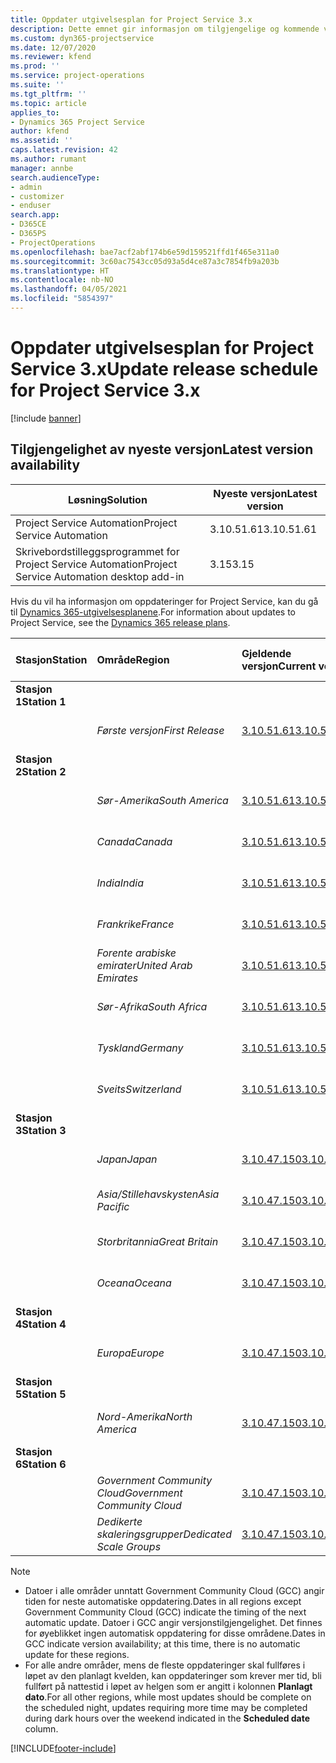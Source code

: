 ```yaml
---
title: Oppdater utgivelsesplan for Project Service 3.x
description: Dette emnet gir informasjon om tilgjengelige og kommende versjoner av Dynamics 365 Project Service Automation.
ms.custom: dyn365-projectservice
ms.date: 12/07/2020
ms.reviewer: kfend
ms.prod: ''
ms.service: project-operations
ms.suite: ''
ms.tgt_pltfrm: ''
ms.topic: article
applies_to:
- Dynamics 365 Project Service
author: kfend
ms.assetid: ''
caps.latest.revision: 42
ms.author: rumant
manager: annbe
search.audienceType:
- admin
- customizer
- enduser
search.app:
- D365CE
- D365PS
- ProjectOperations
ms.openlocfilehash: bae7acf2abf174b6e59d159521ffd1f465e311a0
ms.sourcegitcommit: 3c60ac7543cc05d93a5d4ce87a3c7854fb9a203b
ms.translationtype: HT
ms.contentlocale: nb-NO
ms.lasthandoff: 04/05/2021
ms.locfileid: "5854397"
---
```

# <a name="update-release-schedule-for-project-service-3x"></a><span data-ttu-id="12538-103">Oppdater utgivelsesplan for Project Service 3.x</span><span class="sxs-lookup"><span data-stu-id="12538-103">Update release schedule for Project Service 3.x</span></span>

[!include [banner](../includes/psa-now-project-operations.md)]

## <a name="latest-version-availability"></a><span data-ttu-id="12538-104">Tilgjengelighet av nyeste versjon</span><span class="sxs-lookup"><span data-stu-id="12538-104">Latest version availability</span></span>

| <span data-ttu-id="12538-105">Løsning</span><span class="sxs-lookup"><span data-stu-id="12538-105">Solution</span></span>  | <span data-ttu-id="12538-106">Nyeste versjon</span><span class="sxs-lookup"><span data-stu-id="12538-106">Latest version</span></span> |
|-------|----|
| <span data-ttu-id="12538-107">Project Service Automation</span><span class="sxs-lookup"><span data-stu-id="12538-107">Project Service Automation</span></span>    | <span data-ttu-id="12538-108">3.10.51.61</span><span class="sxs-lookup"><span data-stu-id="12538-108">3.10.51.61</span></span> |
| <span data-ttu-id="12538-109">Skrivebordstilleggsprogrammet for Project Service Automation</span><span class="sxs-lookup"><span data-stu-id="12538-109">Project Service Automation desktop add-in</span></span>                | <span data-ttu-id="12538-110">3.15</span><span class="sxs-lookup"><span data-stu-id="12538-110">3.15</span></span>          |

<span data-ttu-id="12538-111">Hvis du vil ha informasjon om oppdateringer for Project Service, kan du gå til [Dynamics 365-utgivelsesplanene](https://docs.microsoft.com/dynamics365/release-plans/).</span><span class="sxs-lookup"><span data-stu-id="12538-111">For information about updates to Project Service, see the [Dynamics 365 release plans](https://docs.microsoft.com/dynamics365/release-plans/).</span></span> 

| <span data-ttu-id="12538-112">Stasjon</span><span class="sxs-lookup"><span data-stu-id="12538-112">Station</span></span>  | <span data-ttu-id="12538-113">Område</span><span class="sxs-lookup"><span data-stu-id="12538-113">Region</span></span> | <span data-ttu-id="12538-114">Gjeldende versjon</span><span class="sxs-lookup"><span data-stu-id="12538-114">Current version</span></span> | <span data-ttu-id="12538-115">Neste versjon</span><span class="sxs-lookup"><span data-stu-id="12538-115">Next version</span></span> |  <span data-ttu-id="12538-116">Planlagt dato</span><span class="sxs-lookup"><span data-stu-id="12538-116">Scheduled date</span></span>
| :---   | :---   | :---   | :---   |:---   |         
|<span data-ttu-id="12538-117"><strong>Stasjon 1</strong></span><span class="sxs-lookup"><span data-stu-id="12538-117"><strong>Station 1</strong></span></span> | |  |  | |
| | <span data-ttu-id="12538-118"><i>Første versjon</i></span><span class="sxs-lookup"><span data-stu-id="12538-118"><i>First Release</i></span></span> | [<span data-ttu-id="12538-119">3.10.51.61</span><span class="sxs-lookup"><span data-stu-id="12538-119">3.10.51.61</span></span>](whats-new-ur-30.md) | <span data-ttu-id="12538-120">TBD</span><span class="sxs-lookup"><span data-stu-id="12538-120">TBD</span></span> | <span data-ttu-id="12538-121">23. april 2021</span><span class="sxs-lookup"><span data-stu-id="12538-121">April 23, 2021</span></span>
|<span data-ttu-id="12538-122"><strong>Stasjon 2</strong></span><span class="sxs-lookup"><span data-stu-id="12538-122"><strong>Station 2</strong></span></span> | |  |  | |
| | <span data-ttu-id="12538-123"><i>Sør-Amerika</i></span><span class="sxs-lookup"><span data-stu-id="12538-123"><i>South America</i></span></span> | [<span data-ttu-id="12538-124">3.10.51.61</span><span class="sxs-lookup"><span data-stu-id="12538-124">3.10.51.61</span></span>](whats-new-ur-30.md) | <span data-ttu-id="12538-125">TBD</span><span class="sxs-lookup"><span data-stu-id="12538-125">TBD</span></span> | <span data-ttu-id="12538-126">30. april 2021</span><span class="sxs-lookup"><span data-stu-id="12538-126">April 30, 2021</span></span>
| | <span data-ttu-id="12538-127"><i>Canada</i></span><span class="sxs-lookup"><span data-stu-id="12538-127"><i>Canada</i></span></span> | [<span data-ttu-id="12538-128">3.10.51.61</span><span class="sxs-lookup"><span data-stu-id="12538-128">3.10.51.61</span></span>](whats-new-ur-30.md) | <span data-ttu-id="12538-129">TBD</span><span class="sxs-lookup"><span data-stu-id="12538-129">TBD</span></span> | <span data-ttu-id="12538-130">30. april 2021</span><span class="sxs-lookup"><span data-stu-id="12538-130">April 30, 2021</span></span>
| | <span data-ttu-id="12538-131"><i>India</i></span><span class="sxs-lookup"><span data-stu-id="12538-131"><i>India</i></span></span> | [<span data-ttu-id="12538-132">3.10.51.61</span><span class="sxs-lookup"><span data-stu-id="12538-132">3.10.51.61</span></span>](whats-new-ur-30.md) | <span data-ttu-id="12538-133">TBD</span><span class="sxs-lookup"><span data-stu-id="12538-133">TBD</span></span> | <span data-ttu-id="12538-134">30. april 2021</span><span class="sxs-lookup"><span data-stu-id="12538-134">April 30, 2021</span></span>
| | <span data-ttu-id="12538-135"><i>Frankrike</i></span><span class="sxs-lookup"><span data-stu-id="12538-135"><i>France</i></span></span> | [<span data-ttu-id="12538-136">3.10.51.61</span><span class="sxs-lookup"><span data-stu-id="12538-136">3.10.51.61</span></span>](whats-new-ur-30.md) | <span data-ttu-id="12538-137">TBD</span><span class="sxs-lookup"><span data-stu-id="12538-137">TBD</span></span> | <span data-ttu-id="12538-138">30. april 2021</span><span class="sxs-lookup"><span data-stu-id="12538-138">April 30, 2021</span></span>
| | <span data-ttu-id="12538-139"><i>Forente arabiske emirater</i></span><span class="sxs-lookup"><span data-stu-id="12538-139"><i>United Arab Emirates</i></span></span> | [<span data-ttu-id="12538-140">3.10.51.61</span><span class="sxs-lookup"><span data-stu-id="12538-140">3.10.51.61</span></span>](whats-new-ur-30.md) | <span data-ttu-id="12538-141">TBD</span><span class="sxs-lookup"><span data-stu-id="12538-141">TBD</span></span> | <span data-ttu-id="12538-142">30. april 2021</span><span class="sxs-lookup"><span data-stu-id="12538-142">April 30, 2021</span></span>
| | <span data-ttu-id="12538-143"><i>Sør-Afrika</i></span><span class="sxs-lookup"><span data-stu-id="12538-143"><i>South Africa</i></span></span> | [<span data-ttu-id="12538-144">3.10.51.61</span><span class="sxs-lookup"><span data-stu-id="12538-144">3.10.51.61</span></span>](whats-new-ur-30.md) | <span data-ttu-id="12538-145">TBD</span><span class="sxs-lookup"><span data-stu-id="12538-145">TBD</span></span> | <span data-ttu-id="12538-146">30. april 2021</span><span class="sxs-lookup"><span data-stu-id="12538-146">April 30, 2021</span></span>
| | <span data-ttu-id="12538-147"><i>Tyskland</i></span><span class="sxs-lookup"><span data-stu-id="12538-147"><i>Germany</i></span></span> | [<span data-ttu-id="12538-148">3.10.51.61</span><span class="sxs-lookup"><span data-stu-id="12538-148">3.10.51.61</span></span>](whats-new-ur-30.md) | <span data-ttu-id="12538-149">TBD</span><span class="sxs-lookup"><span data-stu-id="12538-149">TBD</span></span> | <span data-ttu-id="12538-150">30. april 2021</span><span class="sxs-lookup"><span data-stu-id="12538-150">April 30, 2021</span></span>
| | <span data-ttu-id="12538-151"><i>Sveits</i></span><span class="sxs-lookup"><span data-stu-id="12538-151"><i>Switzerland</i></span></span> | [<span data-ttu-id="12538-152">3.10.51.61</span><span class="sxs-lookup"><span data-stu-id="12538-152">3.10.51.61</span></span>](whats-new-ur-30.md) | <span data-ttu-id="12538-153">TBD</span><span class="sxs-lookup"><span data-stu-id="12538-153">TBD</span></span> | <span data-ttu-id="12538-154">30. april 2021</span><span class="sxs-lookup"><span data-stu-id="12538-154">April 30, 2021</span></span>
|<span data-ttu-id="12538-155"><strong>Stasjon 3</strong></span><span class="sxs-lookup"><span data-stu-id="12538-155"><strong>Station 3</strong></span></span> | |  |  | |
| | <span data-ttu-id="12538-156"><i>Japan</i></span><span class="sxs-lookup"><span data-stu-id="12538-156"><i>Japan</i></span></span> | [<span data-ttu-id="12538-157">3.10.47.150</span><span class="sxs-lookup"><span data-stu-id="12538-157">3.10.47.150</span></span>](whats-new-ur-29-5.md) | [<span data-ttu-id="12538-158">3.10.51.61</span><span class="sxs-lookup"><span data-stu-id="12538-158">3.10.51.61</span></span>](whats-new-ur-30.md) | <span data-ttu-id="12538-159">9. april 2021</span><span class="sxs-lookup"><span data-stu-id="12538-159">April 9, 2021</span></span>
| | <span data-ttu-id="12538-160"><i>Asia/Stillehavskysten</i></span><span class="sxs-lookup"><span data-stu-id="12538-160"><i>Asia Pacific</i></span></span> | [<span data-ttu-id="12538-161">3.10.47.150</span><span class="sxs-lookup"><span data-stu-id="12538-161">3.10.47.150</span></span>](whats-new-ur-29-5.md) | [<span data-ttu-id="12538-162">3.10.51.61</span><span class="sxs-lookup"><span data-stu-id="12538-162">3.10.51.61</span></span>](whats-new-ur-30.md) | <span data-ttu-id="12538-163">9. april 2021</span><span class="sxs-lookup"><span data-stu-id="12538-163">April 9, 2021</span></span>
| | <span data-ttu-id="12538-164"><i>Storbritannia</i></span><span class="sxs-lookup"><span data-stu-id="12538-164"><i>Great Britain</i></span></span> | [<span data-ttu-id="12538-165">3.10.47.150</span><span class="sxs-lookup"><span data-stu-id="12538-165">3.10.47.150</span></span>](whats-new-ur-29-5.md) | [<span data-ttu-id="12538-166">3.10.51.61</span><span class="sxs-lookup"><span data-stu-id="12538-166">3.10.51.61</span></span>](whats-new-ur-30.md) | <span data-ttu-id="12538-167">9. april 2021</span><span class="sxs-lookup"><span data-stu-id="12538-167">April 9, 2021</span></span>
| | <span data-ttu-id="12538-168"><i>Oceana</i></span><span class="sxs-lookup"><span data-stu-id="12538-168"><i>Oceana</i></span></span> | [<span data-ttu-id="12538-169">3.10.47.150</span><span class="sxs-lookup"><span data-stu-id="12538-169">3.10.47.150</span></span>](whats-new-ur-29-5.md) | [<span data-ttu-id="12538-170">3.10.51.61</span><span class="sxs-lookup"><span data-stu-id="12538-170">3.10.51.61</span></span>](whats-new-ur-30.md) | <span data-ttu-id="12538-171">9. april 2021</span><span class="sxs-lookup"><span data-stu-id="12538-171">April 9, 2021</span></span>
|<span data-ttu-id="12538-172"><strong>Stasjon 4</strong></span><span class="sxs-lookup"><span data-stu-id="12538-172"><strong>Station 4</strong></span></span> | |  |  | |
| | <span data-ttu-id="12538-173"><i>Europa</i></span><span class="sxs-lookup"><span data-stu-id="12538-173"><i>Europe</i></span></span> | [<span data-ttu-id="12538-174">3.10.47.150</span><span class="sxs-lookup"><span data-stu-id="12538-174">3.10.47.150</span></span>](whats-new-ur-29-5.md) | [<span data-ttu-id="12538-175">3.10.51.61</span><span class="sxs-lookup"><span data-stu-id="12538-175">3.10.51.61</span></span>](whats-new-ur-30.md) | <span data-ttu-id="12538-176">16. april 2021</span><span class="sxs-lookup"><span data-stu-id="12538-176">April 16, 2021</span></span>
|<span data-ttu-id="12538-177"><strong>Stasjon 5</strong></span><span class="sxs-lookup"><span data-stu-id="12538-177"><strong>Station 5</strong></span></span> | |  |  | |
| | <span data-ttu-id="12538-178"><i>Nord-Amerika</i></span><span class="sxs-lookup"><span data-stu-id="12538-178"><i>North America</i></span></span> | [<span data-ttu-id="12538-179">3.10.47.150</span><span class="sxs-lookup"><span data-stu-id="12538-179">3.10.47.150</span></span>](whats-new-ur-29-5.md) | [<span data-ttu-id="12538-180">3.10.51.61</span><span class="sxs-lookup"><span data-stu-id="12538-180">3.10.51.61</span></span>](whats-new-ur-30.md) | <span data-ttu-id="12538-181">23. april 2021</span><span class="sxs-lookup"><span data-stu-id="12538-181">April 23, 2021</span></span>
|<span data-ttu-id="12538-182"><strong>Stasjon 6</strong></span><span class="sxs-lookup"><span data-stu-id="12538-182"><strong>Station 6</strong></span></span> | |  |  | |
| | <span data-ttu-id="12538-183"><i>Government Community Cloud</i></span><span class="sxs-lookup"><span data-stu-id="12538-183"><i>Government Community Cloud</i></span></span> | [<span data-ttu-id="12538-184">3.10.47.150</span><span class="sxs-lookup"><span data-stu-id="12538-184">3.10.47.150</span></span>](whats-new-ur-29-5.md) | [<span data-ttu-id="12538-185">3.10.51.61</span><span class="sxs-lookup"><span data-stu-id="12538-185">3.10.51.61</span></span>](whats-new-ur-30.md) | <span data-ttu-id="12538-186">30. april 2021</span><span class="sxs-lookup"><span data-stu-id="12538-186">April 30, 2021</span></span>
| | <span data-ttu-id="12538-187"><i>Dedikerte skaleringsgrupper</i></span><span class="sxs-lookup"><span data-stu-id="12538-187"><i>Dedicated Scale Groups</i></span></span> | [<span data-ttu-id="12538-188">3.10.47.150</span><span class="sxs-lookup"><span data-stu-id="12538-188">3.10.47.150</span></span>](whats-new-ur-29-5.md) | [<span data-ttu-id="12538-189">3.10.51.61</span><span class="sxs-lookup"><span data-stu-id="12538-189">3.10.51.61</span></span>](whats-new-ur-30.md) | <span data-ttu-id="12538-190">30. april 2021</span><span class="sxs-lookup"><span data-stu-id="12538-190">April 30, 2021</span></span>

>[!Note]
> - <span data-ttu-id="12538-191">Datoer i alle områder unntatt Government Community Cloud (GCC) angir tiden for neste automatiske oppdatering.</span><span class="sxs-lookup"><span data-stu-id="12538-191">Dates in all regions except Government Community Cloud (GCC) indicate the timing of the next automatic update.</span></span> <span data-ttu-id="12538-192">Datoer i GCC angir versjonstilgjengelighet. Det finnes for øyeblikket ingen automatisk oppdatering for disse områdene.</span><span class="sxs-lookup"><span data-stu-id="12538-192">Dates in GCC indicate version availability; at this time, there is no automatic update for these regions.</span></span>
> - <span data-ttu-id="12538-193">For alle andre områder, mens de fleste oppdateringer skal fullføres i løpet av den planlagt kvelden, kan oppdateringer som krever mer tid, bli fullført på nattestid i løpet av helgen som er angitt i kolonnen **Planlagt dato**.</span><span class="sxs-lookup"><span data-stu-id="12538-193">For all other regions, while most updates should be complete on the scheduled night, updates requiring more time may be completed during dark hours over the weekend indicated in the **Scheduled date** column.</span></span>


[!INCLUDE[footer-include](../includes/footer-banner.md)]
